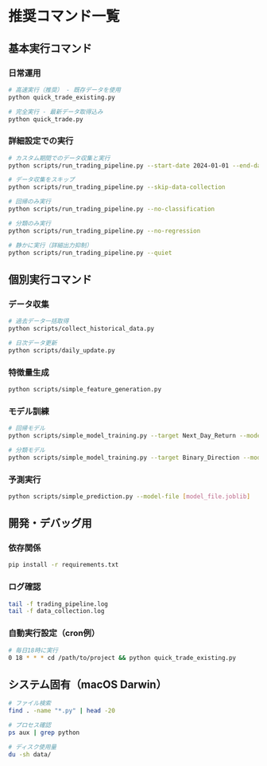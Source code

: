 # 推奨コマンド一覧

## 基本実行コマンド

### 日常運用
```bash
# 高速実行（推奨） - 既存データを使用
python quick_trade_existing.py

# 完全実行 - 最新データ取得込み
python quick_trade.py
```

### 詳細設定での実行
```bash
# カスタム期間でのデータ収集と実行
python scripts/run_trading_pipeline.py --start-date 2024-01-01 --end-date 2024-12-31

# データ収集をスキップ
python scripts/run_trading_pipeline.py --skip-data-collection

# 回帰のみ実行
python scripts/run_trading_pipeline.py --no-classification

# 分類のみ実行
python scripts/run_trading_pipeline.py --no-regression

# 静かに実行（詳細出力抑制）
python scripts/run_trading_pipeline.py --quiet
```

## 個別実行コマンド

### データ収集
```bash
# 過去データ一括取得
python scripts/collect_historical_data.py

# 日次データ更新
python scripts/daily_update.py
```

### 特徴量生成
```bash
python scripts/simple_feature_generation.py
```

### モデル訓練
```bash
# 回帰モデル
python scripts/simple_model_training.py --target Next_Day_Return --model-type regression

# 分類モデル  
python scripts/simple_model_training.py --target Binary_Direction --model-type classification
```

### 予測実行
```bash
python scripts/simple_prediction.py --model-file [model_file.joblib]
```

## 開発・デバッグ用

### 依存関係
```bash
pip install -r requirements.txt
```

### ログ確認
```bash
tail -f trading_pipeline.log
tail -f data_collection.log
```

### 自動実行設定（cron例）
```bash
# 毎日18時に実行
0 18 * * * cd /path/to/project && python quick_trade_existing.py
```

## システム固有（macOS Darwin）
```bash
# ファイル検索
find . -name "*.py" | head -20

# プロセス確認  
ps aux | grep python

# ディスク使用量
du -sh data/
```